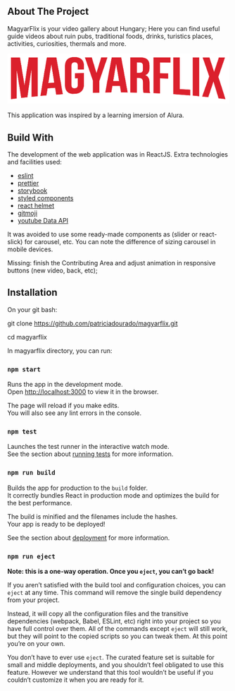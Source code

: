 ## About The Project

MagyarFlix is your video gallery about Hungary; Here you can find useful guide videos about ruin pubs, 
traditional foods, drinks, turistics places, activities, curiosities, thermals and more.

![](/src/assets/img/MagyarFlix.png)

This application was inspired by a learning imersion of Alura.

## Build With

The development of the web application was in ReactJS. Extra technologies and facilities used:

* [eslint](https://eslint.org/)
* [prettier](https://prettier.io/)
* [storybook](https://storybook.js.org/)
* [styled components](https://styled-components.com/)
* [react helmet](https://www.npmjs.com/package/react-helmet)
* [gitmoji](https://gitmoji.carloscuesta.me/)
* [youtube Data API](https://developers.google.com/youtube/v3)

It was avoided to use some ready-made components as (slider or react-slick) for carousel, etc. 
You can note the difference of sizing carousel in mobile devices.

Missing: finish the Contributing Area and adjust animation in responsive buttons (new video, back, etc);

## Installation

On your git bash:

git clone https://github.com/patriciadourado/magyarflix.git

cd magyarflix

In magyarflix directory, you can run:

### `npm start`

Runs the app in the development mode.<br />
Open [http://localhost:3000](http://localhost:3000) to view it in the browser.

The page will reload if you make edits.<br />
You will also see any lint errors in the console.

### `npm test`

Launches the test runner in the interactive watch mode.<br />
See the section about [running tests](https://facebook.github.io/create-react-app/docs/running-tests) for more information.

### `npm run build`

Builds the app for production to the `build` folder.<br />
It correctly bundles React in production mode and optimizes the build for the best performance.

The build is minified and the filenames include the hashes.<br />
Your app is ready to be deployed!

See the section about [deployment](https://facebook.github.io/create-react-app/docs/deployment) for more information.

### `npm run eject`

**Note: this is a one-way operation. Once you `eject`, you can’t go back!**

If you aren’t satisfied with the build tool and configuration choices, you can `eject` at any time. This command will remove the single build dependency from your project.

Instead, it will copy all the configuration files and the transitive dependencies (webpack, Babel, ESLint, etc) right into your project so you have full control over them. All of the commands except `eject` will still work, but they will point to the copied scripts so you can tweak them. At this point you’re on your own.

You don’t have to ever use `eject`. The curated feature set is suitable for small and middle deployments, and you shouldn’t feel obligated to use this feature. However we understand that this tool wouldn’t be useful if you couldn’t customize it when you are ready for it.

